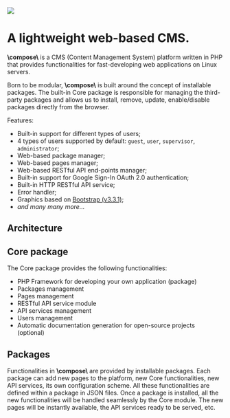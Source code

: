 <img src="http://compose.afdaniele.com/images/compose-black-logo.svg"/>



# A lightweight web-based CMS.


**\\compose\\** is a CMS (Content Management System) platform written in PHP that
provides functionalities for fast-developing web applications on Linux servers.

Born to be modular, **\\compose\\** is built around the concept of installable
packages. The built-in Core package is responsible for managing the
third-party packages and allows us to install, remove, update, enable/disable
packages directly from the browser.

Features:
- Built-in support for different types of users;
- 4 types of users supported by default: `guest`, `user`, `supervisor`, `administrator`;
- Web-based package manager;
- Web-based pages manager;
- Web-based RESTful API end-points manager;
- Built-in support for Google Sign-In OAuth 2.0 authentication;
- Built-in HTTP RESTful API service;
- Error handler;
- Graphics based on [Bootstrap (v3.3.1)](https://getbootstrap.com/docs/3.3/getting-started/);
- *and many many more...*


## Architecture


## Core package

The Core package provides the following functionalities:
- PHP Framework for developing your own application (package)
- Packages management
- Pages management
- RESTful API service module
- API services management
- Users management
- Automatic documentation generation for open-source projects (optional)


## Packages

Functionalities in **\\compose\\** are provided by installable packages.
Each package can add new pages to the platform, new Core functionalities,
new API services, its own configuration scheme.
All these functionalities are defined within a package in JSON files.
Once a package is installed, all the new functionalities will be handled
seamlessly by the Core module. The new pages will be instantly available,
the API services ready to be served, etc.

<!-- **\\compose\\** is a powerful tool, so let's take our time and go through all
its functionalities. Let's start by looking at the simplest configuration
of **\\compose\\**, where no packages are installed.

//TODO: show image here

// explain all the pages here and show them as well.

// valid name for a package contains only [a-z0-9]+


### Custom images

A package can contain additional images.
Package-specific images must be stored in
the directory `./images/` in the base path of the
package itself. An image introduced by a package is accessible via the URL

<pre>
http://<b>your_website</b>/image.php?package=<b>package_name</b>&image=<b>filename_with_extension</b>
</pre>

where you replace **your_website** with the hostname
of your website (e.g., *compose.afdaniele.com*),
**package_name** with the name of the package containing
the image to load (e.g., *my_package*), and
**filename_with_extension** with the name of the file
including its extension (e.g., *image_01.jpg*).

For example, if you installed **\\compose\\** on your
website `www.example.com`, and the package `server`
contains the image `disk_full.png`, the link to the
image will be

<pre>
http://<b>www.example.com</b>/image.php?package=<b>server</b>&image=<b>disk_full.png</b>
</pre>

NOTE: All the images released with **\\compose\\**
are directly accessible from the directory `./images/`
in the base path of your website. Do not use this
directory for your custom images, use packages instead.


// Everything from here on has to be checked and updated


## Setup

### Fast setup

You can setup the platform using the script provided
by running

```bash
sh ./setup.sh
```

**Note:** The setup script needs sudo permissions to give
the ownership of certain configuration files to the Apache
server.


### Step-by-Step setup

- Give Apache write access to the users' files
```bash
sudo usermod -a -G <your_username> www-data
```

